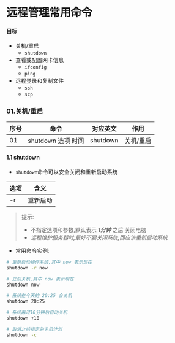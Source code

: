 # 远程管理常用命令

#### 目标
* 关机/重启
  * `shutdown`
* 查看或配置网卡信息
  * `ifconfig`
  * `ping`
* 远程登录和复制文件
  * `ssh`
  * `scp`    


### 01.关机/重启
|序号|命令|对应英文|作用|
|---|-----|-----|-----|
|01|shutdown 选项 时间| shutdown|关机/重启|

#### 1.1 shutdown
* `shutdown`命令可以安全关闭和重新启动系统

|选项|含义|
|----|----|
|-r|重新启动|

> 提示:
> * 不指定选项和参数,默认表示 ***1分钟*** 之后 关闭电脑
> * *远程维护服务器时,最好不要关闭系统,而应该重新启动系统*

* 常用命令实例:
```bash
# 重新启动操作系统,其中 now 表示现在
shutdown -r now

# 立刻关机,其中 now 表示现在
shutdown now

# 系统在今天的 20:25 会关机
shutdown 20:25

# 系统再过10分钟后自动关机
shutdown +10

# 取消之前指定的关机计划
shutdown -c
```